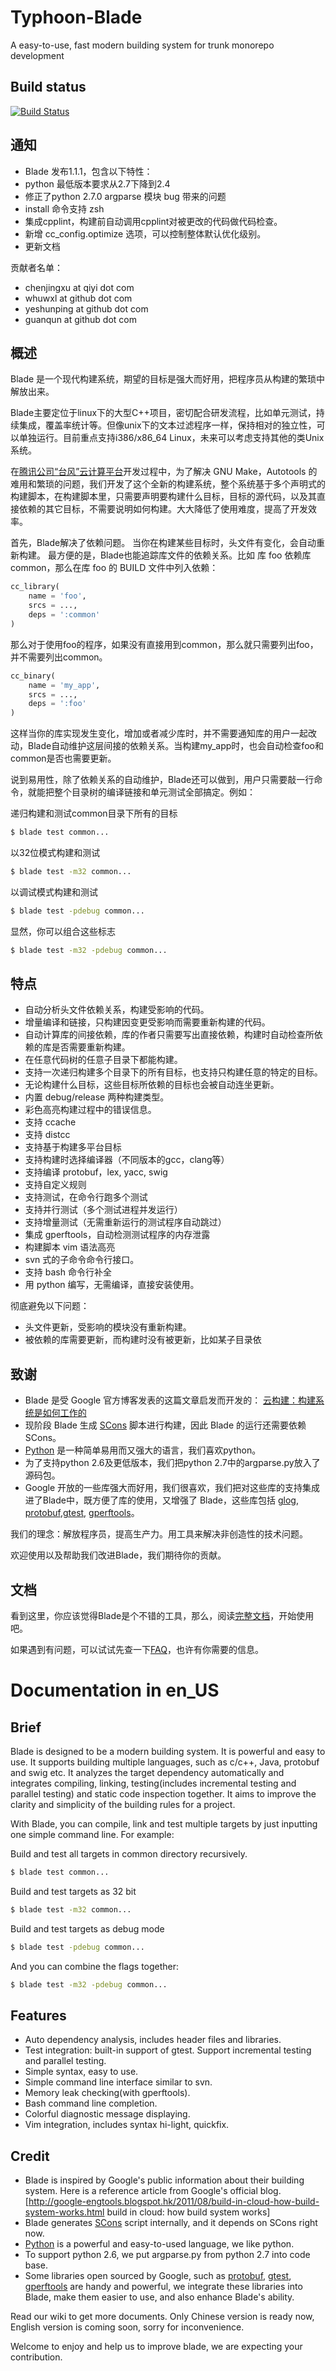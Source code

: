 # Typhoon-Blade
A easy-to-use, fast modern building system for trunk monorepo development

## Build status
[![Build Status](https://travis-ci.org/chen3feng/typhoon-blade.svg?branch=master)](https://travis-ci.org/chen3feng/typhoon-blade)

通知
---

* Blade 发布1.1.1，包含以下特性：
 * python 最低版本要求从2.7下降到2.4
 * 修正了python 2.7.0 argparse 模块 bug 带来的问题
 * install 命令支持 zsh
 * 集成cpplint，构建前自动调用cpplint对被更改的代码做代码检查。
 * 新增 cc_config.optimize 选项，可以控制整体默认优化级别。
 * 更新文档

贡献者名单：

* chenjingxu at qiyi dot com
* whuwxl at github dot com
* yeshunping at github dot com
* guanqun at github dot com

概述
---
Blade 是一个现代构建系统，期望的目标是强大而好用，把程序员从构建的繁琐中解放出来。

Blade主要定位于linux下的大型C++项目，密切配合研发流程，比如单元测试，持续集成，覆盖率统计等。但像unix下的文本过滤程序一样，保持相对的独立性，可以单独运行。目前重点支持i386/x86_64 Linux，未来可以考虑支持其他的类Unix系统。

在[腾讯公司“台风”云计算平台](http://wenku.it168.com/d_000434944.shtml)开发过程中，为了解决 GNU Make，Autotools 的难用和繁琐的问题，我们开发了这个全新的构建系统，整个系统基于多个声明式的构建脚本，在构建脚本里，只需要声明要构建什么目标，目标的源代码，以及其直接依赖的其它目标，不需要说明如何构建。大大降低了使用难度，提高了开发效率。

首先，Blade解决了依赖问题。
当你在构建某些目标时，头文件有变化，会自动重新构建。
最方便的是，Blade也能追踪库文件的依赖关系。比如
库 foo 依赖库 common，那么在库 foo 的 BUILD 文件中列入依赖：
```python
cc_library(
    name = 'foo',
    srcs = ...,
    deps = ':common'
)
```
那么对于使用foo的程序，如果没有直接用到common，那么就只需要列出foo，并不需要列出common。
```python
cc_binary(
    name = 'my_app',
    srcs = ...,
    deps = ':foo'
)
```
这样当你的库实现发生变化，增加或者减少库时，并不需要通知库的用户一起改动，Blade自动维护这层间接的依赖关系。当构建my_app时，也会自动检查foo和common是否也需要更新。

说到易用性，除了依赖关系的自动维护，Blade还可以做到，用户只需要敲一行命令，就能把整个目录树的编译链接和单元测试全部搞定。例如：

递归构建和测试common目录下所有的目标
```bash
$ blade test common...
```
以32位模式构建和测试
```bash
$ blade test -m32 common...
```
以调试模式构建和测试
```bash
$ blade test -pdebug common...
```
显然，你可以组合这些标志
```bash
$ blade test -m32 -pdebug common...
```
特点
---
* 自动分析头文件依赖关系，构建受影响的代码。
* 增量编译和链接，只构建因变更受影响而需要重新构建的代码。
* 自动计算库的间接依赖，库的作者只需要写出直接依赖，构建时自动检查所依赖的库是否需要重新构建。
* 在任意代码树的任意子目录下都能构建。
* 支持一次递归构建多个目录下的所有目标，也支持只构建任意的特定的目标。
* 无论构建什么目标，这些目标所依赖的目标也会被自动连坐更新。
* 内置 debug/release 两种构建类型。
* 彩色高亮构建过程中的错误信息。
* 支持 ccache
* 支持 distcc
* 支持基于构建多平台目标
* 支持构建时选择编译器（不同版本的gcc，clang等）
* 支持编译 protobuf，lex, yacc, swig
* 支持自定义规则
* 支持测试，在命令行跑多个测试
* 支持并行测试（多个测试进程并发运行）
* 支持增量测试（无需重新运行的测试程序自动跳过）
* 集成 gperftools，自动检测测试程序的内存泄露
* 构建脚本 vim 语法高亮
* svn 式的子命令命令行接口。
* 支持 bash 命令行补全
* 用 python 编写，无需编译，直接安装使用。

彻底避免以下问题：

* 头文件更新，受影响的模块没有重新构建。
* 被依赖的库需要更新，而构建时没有被更新，比如某子目录依

致谢
---
* Blade 是受 Google 官方博客发表的这篇文章启发而开发的：
[ 云构建：构建系统是如何工作的](http://google-engtools.blogspot.hk/2011/08/build-in-cloud-how-build-system-works.html)
* 现阶段 Blade 生成 [SCons](http://www.scons.org/) 脚本进行构建，因此 Blade 的运行还需要依赖 SCons。
* [Python](http://www.python.org) 是一种简单易用而又强大的语言，我们喜欢python。
* 为了支持python 2.6及更低版本，我们把python 2.7中的argparse.py放入了源码包。
* Google 开放的一些库强大而好用，我们很喜欢，我们把对这些库的支持集成进了Blade中，既方便了库的使用，又增强了 Blade，这些库包括 [glog](http://code.google.com/p/google-glog/), [protobuf](http://code.google.com/p/protobuf/),[gtest](http://code.google.com/p/googletest/), [gperftools](http://code.google.com/p/gperftools/)。

我们的理念：解放程序员，提高生产力。用工具来解决非创造性的技术问题。

欢迎使用以及帮助我们改进Blade，我们期待你的贡献。

文档
---
看到这里，你应该觉得Blade是个不错的工具，那么，阅读[完整文档](/doc/user_manual_zh_CN.md)，开始使用吧。

如果遇到有问题，可以试试先查一下[FAQ](/doc/FAQ_zh_CN.md)，也许有你需要的信息。

Documentation in en_US
====================
Brief
----
Blade is designed to be a modern building system. It is powerful and easy to use. It supports building multiple languages, such as c/c++, Java, protobuf and swig etc. It analyzes the target dependency automatically and integrates compiling, linking, testing(includes incremental testing and parallel testing) and static code inspection
together. It aims to improve the clarity and simplicity of the building rules for a project.

With Blade, you can compile, link and test multiple targets by just inputting one simple command line.
For example:

Build and test all targets in common directory recursively.
```bash
$ blade test common...
```

Build and test targets as 32 bit
```bash
$ blade test -m32 common...
```
Build and test targets as debug mode
```bash
$ blade test -pdebug common...
```

And you can combine the flags together:
```bash
$ blade test -m32 -pdebug common...
```
Features
-------
* Auto dependency analysis, includes header files and libraries.
* Test integration: built-in support of gtest. Support incremental testing and parallel testing.
* Simple syntax, easy to use.
* Simple command line interface similar to svn.
* Memory leak checking(with gperftools).
* Bash command line completion.
* Colorful diagnostic message displaying.
* Vim integration, includes syntax hi-light, quickfix.

Credit
-----
* Blade is inspired by Google's public information about their building system. Here is a reference article from Google's official blog.
[http://google-engtools.blogspot.hk/2011/08/build-in-cloud-how-build-system-works.html build in cloud: how build system works]
* Blade generates [SCons](http://www.scons.org/) script internally, and it depends on SCons right now.
* [Python](http://www.python.org) is a powerful and easy-to-used language, we like python.
* To support python 2.6, we put argparse.py from python 2.7 into code base.
* Some libraries open sourced by Google, such as
[protobuf](http://code.google.com/p/protobuf/), [gtest](http://code.google.com/p/googletest/), [gperftools](http://code.google.com/p/gperftools/) are handy and powerful, we integrate these libraries into Blade, make them easier to use, and also enhance Blade's ability.

Read our wiki to get more documents. Only Chinese version is ready now, English version is coming soon, sorry for inconvenience.

Welcome to enjoy and help us to improve blade, we are expecting your contribution.
